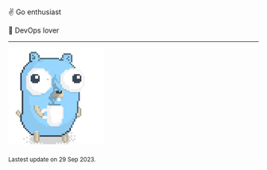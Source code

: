 :v: Go enthusiast

:muscle: DevOps lover

---

![Image alt text](/images/gopher_with_coffee.gif)


<sub>Lastest update on 29 Sep 2023.</sub>
